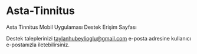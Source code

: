 # Asta-Tinnitus
Asta Tinnitus Mobil Uygulaması Destek Erişim Sayfası

Destek taleplerinizi taylanhubeylioglu@gmail.com e-posta adresine kullanıcı e-postanızla iletebilirsiniz.
